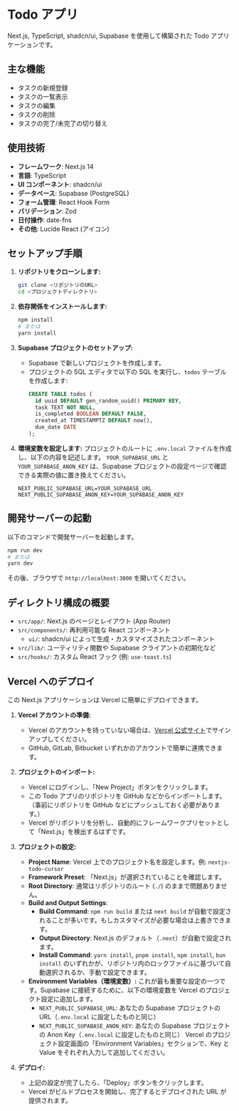 # Todo アプリ

Next.js, TypeScript, shadcn/ui, Supabase を使用して構築された Todo アプリケーションです。

## 主な機能

- タスクの新規登録
- タスクの一覧表示
- タスクの編集
- タスクの削除
- タスクの完了/未完了の切り替え

## 使用技術

- **フレームワーク**: Next.js 14
- **言語**: TypeScript
- **UI コンポーネント**: shadcn/ui
- **データベース**: Supabase (PostgreSQL)
- **フォーム管理**: React Hook Form
- **バリデーション**: Zod
- **日付操作**: date-fns
- **その他**: Lucide React (アイコン)

## セットアップ手順

1.  **リポジトリをクローンします:**

    ```bash
    git clone <リポジトリのURL>
    cd <プロジェクトディレクトリ>
    ```

2.  **依存関係をインストールします:**

    ```bash
    npm install
    # または
    yarn install
    ```

3.  **Supabase プロジェクトのセットアップ:**

    - Supabase で新しいプロジェクトを作成します。
    - プロジェクトの SQL エディタで以下の SQL を実行し、`todos` テーブルを作成します:
      ```sql
      CREATE TABLE todos (
        id uuid DEFAULT gen_random_uuid() PRIMARY KEY,
        task TEXT NOT NULL,
        is_completed BOOLEAN DEFAULT FALSE,
        created_at TIMESTAMPTZ DEFAULT now(),
        due_date DATE
      );
      ```

4.  **環境変数を設定します:**
    プロジェクトのルートに `.env.local` ファイルを作成し、以下の内容を記述します。
    `YOUR_SUPABASE_URL` と `YOUR_SUPABASE_ANON_KEY` は、Supabase プロジェクトの設定ページで確認できる実際の値に置き換えてください。

    ```env
    NEXT_PUBLIC_SUPABASE_URL=YOUR_SUPABASE_URL
    NEXT_PUBLIC_SUPABASE_ANON_KEY=YOUR_SUPABASE_ANON_KEY
    ```

## 開発サーバーの起動

以下のコマンドで開発サーバーを起動します。

```bash
npm run dev
# または
yarn dev
```

その後、ブラウザで `http://localhost:3000` を開いてください。

## ディレクトリ構成の概要

- `src/app/`: Next.js のページとレイアウト (App Router)
- `src/components/`: 再利用可能な React コンポーネント
  - `ui/`: shadcn/ui によって生成・カスタマイズされたコンポーネント
- `src/lib/`: ユーティリティ関数や Supabase クライアントの初期化など
- `src/hooks/`: カスタム React フック (例: `use-toast.ts`)

## Vercel へのデプロイ

この Next.js アプリケーションは Vercel に簡単にデプロイできます。

1.  **Vercel アカウントの準備:**

    - Vercel のアカウントを持っていない場合は、[Vercel 公式サイト](https://vercel.com/)でサインアップしてください。
    - GitHub, GitLab, Bitbucket いずれかのアカウントで簡単に連携できます。

2.  **プロジェクトのインポート:**

    - Vercel にログインし、「New Project」ボタンをクリックします。
    - この Todo アプリのリポジトリを GitHub などからインポートします。（事前にリポジトリを GitHub などにプッシュしておく必要があります。）
    - Vercel がリポジトリを分析し、自動的にフレームワークプリセットとして「Next.js」を検出するはずです。

3.  **プロジェクトの設定:**

    - **Project Name**: Vercel 上でのプロジェクト名を設定します。例: `nextjs-todo-cursor`
    - **Framework Preset**: 「Next.js」が選択されていることを確認します。
    - **Root Directory**: 通常はリポジトリのルート (`./`) のままで問題ありません。
    - **Build and Output Settings**:
      - **Build Command**: `npm run build` または `next build` が自動で設定されることが多いです。もしカスタマイズが必要な場合は上書きできます。
      - **Output Directory**: Next.js のデフォルト（`.next`）が自動で設定されます。
      - **Install Command**: `yarn install`, `pnpm install`, `npm install`, `bun install` のいずれかが、リポジトリ内のロックファイルに基づいて自動選択されるか、手動で設定できます。
    - **Environment Variables（環境変数）:**
      これが最も重要な設定の一つです。Supabase に接続するために、以下の環境変数を Vercel のプロジェクト設定に追加します。
      - `NEXT_PUBLIC_SUPABASE_URL`: あなたの Supabase プロジェクトの URL（`.env.local` に設定したものと同じ）
      - `NEXT_PUBLIC_SUPABASE_ANON_KEY`: あなたの Supabase プロジェクトの Anon Key（`.env.local` に設定したものと同じ）
        Vercel のプロジェクト設定画面の「Environment Variables」セクションで、Key と Value をそれぞれ入力して追加してください。

4.  **デプロイ:**
    - 上記の設定が完了したら、「Deploy」ボタンをクリックします。
    - Vercel がビルドプロセスを開始し、完了するとデプロイされた URL が提供されます。
